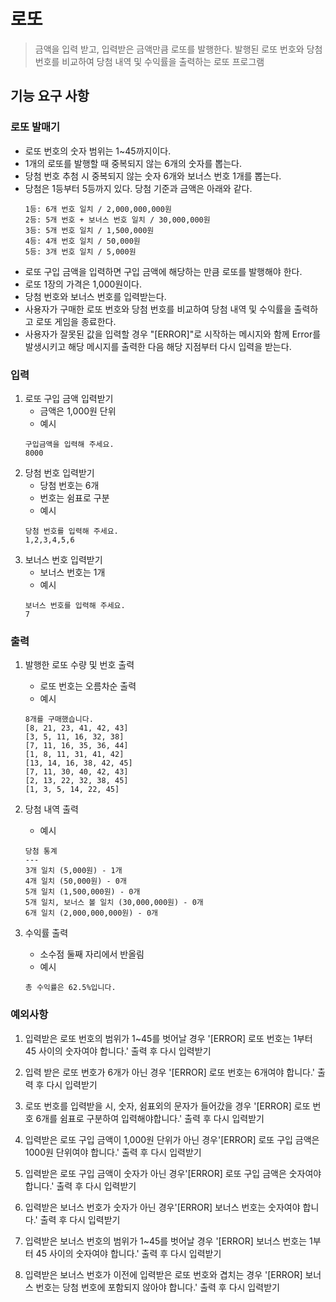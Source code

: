 # 로또

> 금액을 입력 받고, 입력받은 금액만큼 로또를 발행한다. 발행된 로또 번호와 당첨 번호를 비교하여 당첨 내역 및 수익률을 출력하는 로또 프로그램

## 기능 요구 사항

### 로또 발매기

- 로또 번호의 숫자 범위는 1~45까지이다.
- 1개의 로또를 발행할 때 중복되지 않는 6개의 숫자를 뽑는다.
- 당첨 번호 추첨 시 중복되지 않는 숫자 6개와 보너스 번호 1개를 뽑는다.
- 당첨은 1등부터 5등까지 있다. 당첨 기준과 금액은 아래와 같다.
  ```
  1등: 6개 번호 일치 / 2,000,000,000원
  2등: 5개 번호 + 보너스 번호 일치 / 30,000,000원
  3등: 5개 번호 일치 / 1,500,000원
  4등: 4개 번호 일치 / 50,000원
  5등: 3개 번호 일치 / 5,000원
  ```
- 로또 구입 금액을 입력하면 구입 금액에 해당하는 만큼 로또를 발행해야 한다.
- 로또 1장의 가격은 1,000원이다.
- 당첨 번호와 보너스 번호를 입력받는다.
- 사용자가 구매한 로또 번호와 당첨 번호를 비교하여 당첨 내역 및 수익률을 출력하고 로또 게임을 종료한다.
- 사용자가 잘못된 값을 입력할 경우 "[ERROR]"로 시작하는 메시지와 함께 Error를 발생시키고 해당 메시지를 출력한 다음 해당 지점부터 다시 입력을 받는다.

### 입력

1. 로또 구입 금액 입력받기
   - 금액은 1,000원 단위
   - 예시
   ```
   구입금액을 입력해 주세요.
   8000
   ```
2. 당첨 번호 입력받기
   - 당첨 번호는 6개
   - 번호는 쉼표로 구분
   - 예시
   ```
   당첨 번호를 입력해 주세요.
   1,2,3,4,5,6
   ```
3. 보너스 번호 입력받기
   - 보너스 번호는 1개
   - 예시
   ```
   보너스 번호를 입력해 주세요.
   7
   ```

### 출력

1. 발행한 로또 수량 및 번호 출력

   - 로또 번호는 오름차순 출력
   - 예시

   ```
   8개를 구매했습니다.
   [8, 21, 23, 41, 42, 43]
   [3, 5, 11, 16, 32, 38]
   [7, 11, 16, 35, 36, 44]
   [1, 8, 11, 31, 41, 42]
   [13, 14, 16, 38, 42, 45]
   [7, 11, 30, 40, 42, 43]
   [2, 13, 22, 32, 38, 45]
   [1, 3, 5, 14, 22, 45]
   ```

2. 당첨 내역 출력

   - 예시

   ```
   당첨 통계
   ---
   3개 일치 (5,000원) - 1개
   4개 일치 (50,000원) - 0개
   5개 일치 (1,500,000원) - 0개
   5개 일치, 보너스 볼 일치 (30,000,000원) - 0개
   6개 일치 (2,000,000,000원) - 0개
   ```

3. 수익률 출력
   - 소수점 둘째 자리에서 반올림
   - 예시
   ```
   총 수익률은 62.5%입니다.
   ```

### 예외사항

1. 입력받은 로또 번호의 범위가 1~45를 벗어날 경우 '[ERROR] 로또 번호는 1부터 45 사이의 숫자여야 합니다.' 출력 후 다시 입력받기

2. 입력 받은 로또 번호가 6개가 아닌 경우 '[ERROR] 로또 번호는 6개여야 합니다.' 출력 후 다시 입력받기

3. 로또 번호를 입력받을 시, 숫자, 쉼표외의 문자가 들어갔을 경우 '[ERROR] 로또 번호 6개를 쉼표로 구분하여 입력해야합니다.' 출력 후 다시 입력받기

4. 입력받은 로또 구입 금액이 1,000원 단위가 아닌 경우'[ERROR] 로또 구입 금액은 1000원 단위여야 합니다.' 출력 후 다시 입력받기

5. 입력받은 로또 구입 금액이 숫자가 아닌 경우'[ERROR] 로또 구입 금액은 숫자여야 합니다.' 출력 후 다시 입력받기

6. 입력받은 보너스 번호가 숫자가 아닌 경우'[ERROR] 보너스 번호는 숫자여야 합니다.' 출력 후 다시 입력받기

7. 입력받은 보너스 번호의 범위가 1~45를 벗어날 경우 '[ERROR] 보너스 번호는 1부터 45 사이의 숫자여야 합니다.' 출력 후 다시 입력받기

8. 입력받은 보너스 번호가 이전에 입력받은 로또 번호와 겹치는 경우 '[ERROR] 보너스 번호는 당첨 번호에 포함되지 않아야 합니다.' 출력 후 다시 입력받기

